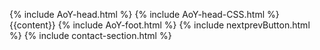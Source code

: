 {% include AoY-head.html %}
{% include AoY-head-CSS.html %}
{{content}}
{% include AoY-foot.html %}
{% include nextprevButton.html %}
{% include contact-section.html %}
<script type="text/javascript" src="../script/victorScripts/recentposts.js"></script>